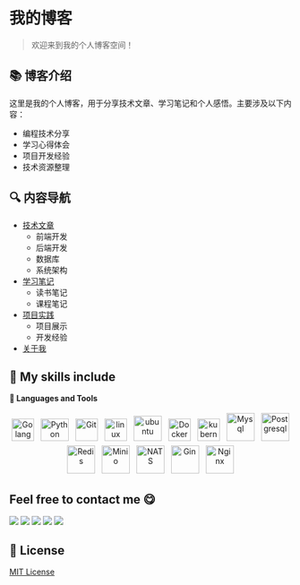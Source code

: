# 我的博客

> 欢迎来到我的个人博客空间！

## 📚 博客介绍

这里是我的个人博客，用于分享技术文章、学习笔记和个人感悟。主要涉及以下内容：

- 编程技术分享
- 学习心得体会
- 项目开发经验
- 技术资源整理

## 🔍 内容导航

* [技术文章](/tech/)
  * 前端开发
  * 后端开发
  * 数据库
  * 系统架构
* [学习笔记](/notes/)
  * 读书笔记
  * 课程笔记
* [项目实践](/projects/)
  * 项目展示
  * 开发经验
* [关于我](/about/)

## 🤺 My skills include
<summary><b>🔨 Languages and Tools</b></summary>
<p align="center">
	  <img title="Golang" alt="Golang" src="https://cdn.simpleicons.org/go" width="40" height="40" style="vertical-align:down; margin:4px"/>
    <img title="Python" alt="Python" src="https://cdn.simpleicons.org/python" width="50" height="40" style="vertical-align:down; margin:4px"/>
    <img title="Git" alt="Git" src="https://cdn.simpleicons.org/git" width="40" height="40" style="vertical-align:down; margin:4px"/>
    <img title="linux" alt="linux" src="https://cdn.simpleicons.org/linux" width="40" style="vertical-align:down; margin:4px"/>	
    <img title="ubuntu" alt="ubuntu" src="https://cdn.simpleicons.org/ubuntu" width="50" height="45" style="vertical-align:down; margin:4px"/>
    <img title="Docker" alt="Docker" src="https://cdn.simpleicons.org/docker" width="40" height="40" style="vertical-align:down; margin:4px"/>
    <img title="kubernetes" alt="kubernetes" src="https://cdn.simpleicons.org/kubernetes" width="40" height="40" style="vertical-align:down; margin:4px"/>
    <img title="Mysql" alt="Mysql" src="https://cdn.simpleicons.org/mysql" width="50" height="50" style="vertical-align:down; margin:4px"/>
    <img title="Postgresql" alt="Postgresql" src="https://cdn.simpleicons.org/Postgresql" width="50" height="50" style="vertical-align:down; margin:4px"/>
    <img title="Redis" alt="Redis" src="https://cdn.simpleicons.org/redis" width="50" height="50" style="vertical-align:down; margin:4px"/>
    <img title="Minio" alt="Minio" src="https://cdn.simpleicons.org/minio" width="50" height="50" style="vertical-align:down; margin:4px"/>
    <img title="NATS" alt="NATS" src="https://cdn.simpleicons.org/nats.io" width="50" height="50" style="vertical-align:down; margin:4px"/>
    <img title="Gin" alt="Gin" src="https://cdn.simpleicons.org/gin" width="50" height="50" style="vertical-align:down; margin:4px"/>
    <img title="Nginx" alt="Nginx" src="https://cdn.simpleicons.org/nginx" width="50" height="50" style="vertical-align:down; margin:4px"/>
</p>

## Feel free to contact me 😋
<a href="https://x.com/mmakemoremoney" target="_blank"><img src="https://img.shields.io/badge/%20-%40xan-%23000000?logo=x"></a>
<a href=""><img src="https://img.shields.io/badge/微信-xannygo-green?logo=wechat)"></a>
<a href="https://github.com/RichXan"><img src="https://img.shields.io/badge/GitHub-RichXan-blue?logo=github)"></a>
<a href="mailto:rich4xan@gmail.com"><img src="https://img.shields.io/badge/Email-rich4xan%40gmail.com-orange"></a>
<a href="https://xanny.cloud/" target="_blank"><img src="https://img.shields.io/badge/Personal%20Site-xanny.cloud-red"></a>

## 📝 License

[MIT License](LICENSE)
